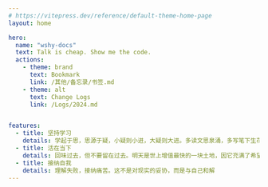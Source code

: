 ```yaml
---
# https://vitepress.dev/reference/default-theme-home-page
layout: home

hero:
  name: "wshy-docs"
  text: Talk is cheap. Show me the code.
  actions:
    - theme: brand
      text: Bookmark
      link: /其他/备忘录/书签.md
    - theme: alt
      text: Change Logs
      link: /Logs/2024.md


features:
  - title: 坚持学习
    details: 学起于思，思源于疑，小疑则小进，大疑则大进。多读文思泉涌，多写笔下生花
  - title: 活在当下
    details: 回味过去，但不要留在过去。明天是世上增值最快的一块土地，因它充满了希望
  - title: 接纳自我
    details: 理解失败，接纳痛苦。这不是对现实的妥协，而是与自己和解
---
```


